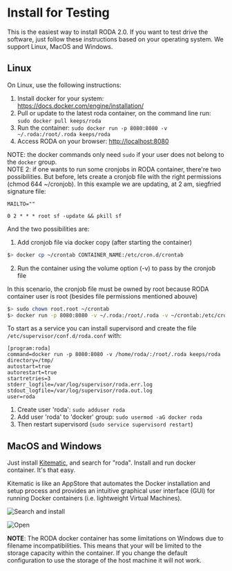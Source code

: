 # Install for Testing

This is the easiest way to install RODA 2.0. If you want to test drive the software, just follow these instructions based on your operating system. We support Linux, MacOS and Windows.

## Linux

On Linux, use the following instructions:

1. Install docker for your system: https://docs.docker.com/engine/installation/
2. Pull or update to the latest roda container, on the command line run:  `sudo docker pull keeps/roda`
3. Run the container: `sudo docker run -p 8080:8080 -v ~/.roda:/root/.roda keeps/roda`
4. Access RODA on your browser: [http://localhost:8080](http://localhost:8080)

NOTE: the docker commands only need `sudo` if your user does not belong to the `docker` group.   
NOTE 2: if one wants to run some cronjobs in RODA container, there're two possibilities. But before, lets create a cronjob file with the right permissions (chmod 644 ~/cronjob). In this example we are updating, at 2 am, siegfried signature file:
```
MAILTO=""

0 2 * * * root sf -update && pkill sf
```

And the two possibilities are:
1. Add cronjob file via docker copy (after starting the container)
```bash
$> docker cp ~/crontab CONTAINER_NAME:/etc/cron.d/crontab
```

2. Run the container using the volume option (-v) to pass by the cronjob file

In this scenario, the cronjob file must be owned by root because RODA container user is root (besides file permissions mentioned abouve)
```bash
$> sudo chown root.root ~/crontab
$> docker run -p 8080:8080 -v ~/.roda:/root/.roda -v ~/crontab:/etc/cron.d/crontab keeps/roda
```


To start as a service you can install supervisord and create the file `/etc/supervisor/conf.d/roda.conf` with:

```
[program:roda]
command=docker run -p 8080:8080 -v /home/roda/:/root/.roda keeps/roda
directory=/tmp/
autostart=true
autorestart=true
startretries=3
stderr_logfile=/var/log/supervisor/roda.err.log
stdout_logfile=/var/log/supervisor/roda.out.log
user=roda
```

1. Create user 'roda': `sudo adduser roda`
2. Add user 'roda' to 'docker' group: `sudo usermod -aG docker roda`
3. Then restart supervisord (`sudo service supervisord restart`)


## MacOS and Windows

Just install [Kitematic](https://kitematic.com), and search for "roda". Install and run docker container. It's that easy.

Kitematic is like an AppStore that automates the Docker installation and setup process and provides an intuitive graphical user interface (GUI) for running Docker containers (i.e. lightweight Virtual Machines).

![Search and install](static/images/kitematic_search.png "Search and install RODA in Kitematic")

![Open](static/images/kitematic_open.png "Open RODA in Kitematic")

**NOTE**: The RODA docker container has some limitations on Windows due to filename incompatibilities. This means that your will be limited to the storage capacity within the container. If you change the default configuration to use the storage of the host machine it will not work.


